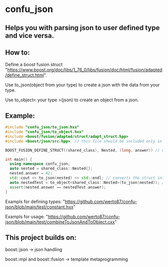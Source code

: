 # confu_json
## Helps you with parsing  json to user defined type and vice versa.

## How to:
  Define a boost fusion struct "https://www.boost.org/doc/libs/1_76_0/libs/fusion/doc/html/fusion/adapted/define_struct.html".
  
  Use to_json(object from your type) to create a json with the data from your type.
  
  Use to_object< your type >(json) to create an object from a json.
  
  
## Example:
  ```c++
  #include "confu_json/to_json.hxx"
  #include "confu_json/to_object.hxx"
  #include <boost/fusion/adapted/struct/adapt_struct.hpp>
  #include <boost/json/src.hpp>  // this file should be included only in one translation unit

  BOOST_FUSION_DEFINE_STRUCT((shared_class), Nested, (long, answer)) // used to define a struct

  int main() {
    using namespace confu_json;
    auto nested = shared_class::Nested{};
    nested.answer = 42;
    std::cout << to_json(nested) << std::endl; // converts the struct into json and prints it
    auto nestedTest = to_object<shared_class::Nested>(to_json(nested)); // converts the struct into json and back into an object
    assert(nested.answer == nestedTest.answer);
  }  
  ```
  Exampls for defining types: "https://github.com/werto87/confu-json/blob/main/test/constant.hxx"
  
  Exampls for usage: "https://github.com/werto87/confu-json/blob/main/test/combineToJsonAndToObject.cxx"

## This project builds on:
boost::json -> json handling 

boost::mpl and boost::fusion -> template metaprogramming
